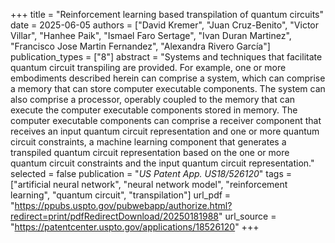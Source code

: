 +++
title = "Reinforcement learning based transpilation of quantum circuits"
date = 2025-06-05
authors = ["David Kremer", "Juan Cruz-Benito", "Victor Villar", "Hanhee Paik", "Ismael Faro Sertage",  "Ivan Duran Martinez", "Francisco Jose Martin Fernandez", "Alexandra Rivero García"]
publication_types = ["8"]
abstract = "Systems and techniques that facilitate quantum circuit transpiling are provided. For example, one or more embodiments described herein can comprise a system, which can comprise a memory that can store computer executable components. The system can also comprise a processor, operably coupled to the memory that can execute the computer executable components stored in memory. The computer executable components can comprise a receiver component that receives an input quantum circuit representation and one or more quantum circuit constraints, a machine learning component that generates a transpiled quantum circuit representation based on the one or more quantum circuit constraints and the input quantum circuit representation."
selected = false
publication = "*US Patent App. US18/526120*"
tags = ["artificial neural network", "neural network model", "reinforcement learning", "quantum circuit", "transpilation"]
url_pdf = "https://ppubs.uspto.gov/pubwebapp/authorize.html?redirect=print/pdfRedirectDownload/20250181988"
url_source = "https://patentcenter.uspto.gov/applications/18526120"
+++

